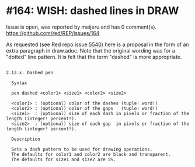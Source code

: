 
#164: WISH: dashed lines in DRAW
================================================================================
Issue is open, was reported by meijeru and has 0 comment(s).
<https://github.com/red/REP/issues/164>

As requested (see Red repo issue [5540](https://github.com/red/red/issues/5504)) here is a proposal in the form of an extra paragraph in draw.adoc. Note that the original wording was for a "dotted" line pattern. It is felt that the term "dashed" is more appropriate.
```

2.13.x. Dashed pen

  Syntax

  pen dashed <color1> <size1> <color2> <size2>

  <color1> : (optional) color of the dashes (tuple! word!)
  <color2> : (optional) color of the gaps   (tuple! word!)
  <size1>  : (optional) size of each dash in pixels or fraction of the length (integer! percent!).
  <size2>  : (optional) size of each gap  in pixels or fraction of the length (integer! percent!).

  Description

  Sets a dash pattern to be used for drawing operations.
  The defaults for color1 and color2 are black and transparent.
  The defaults for size1 and size2 are 5%.

```



